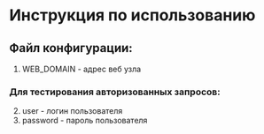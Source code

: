 # Инструкция по использованию

## Файл конфигурации:
1. WEB_DOMAIN - адрес веб узла 
### Для тестирования авторизованных запросов:
2. user - логин пользователя 
3. password - пароль пользователя 
